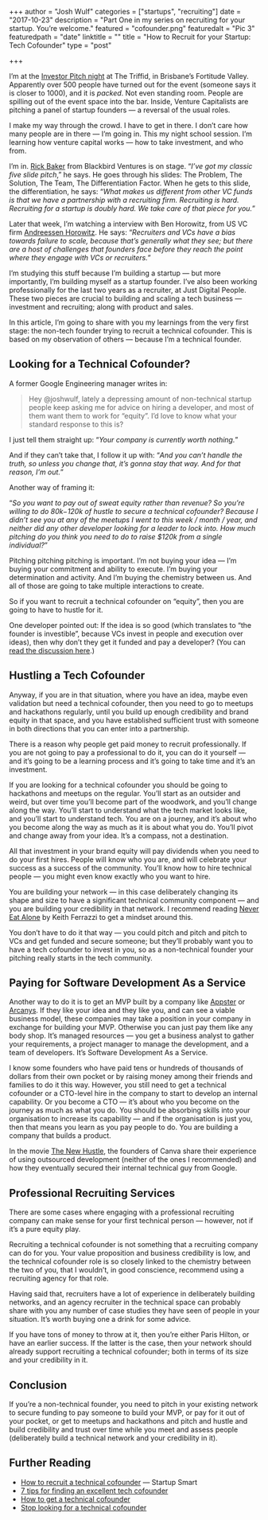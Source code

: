 +++
author = "Josh Wulf"
categories = ["startups", "recruiting"]
date = "2017-10-23"
description = "Part One in my series on recruiting for your startup. You’re welcome."
featured = "cofounder.png"
featuredalt = "Pic 3"
featuredpath = "date"
linktitle = ""
title = "How to Recruit for your Startup: Tech Cofounder"
type = "post"

+++

I’m at the [Investor Pitch night](https://www.chiefentrepreneur.qld.gov.au/events/2017/investor-pitch-night) at The Triffid, in Brisbane’s Fortitude Valley. Apparently over 500 people have turned out for the event (someone says it is closer to 1000), and it is _packed_. Not even standing room. People are spilling out of the event space into the bar. Inside, Venture Capitalists are pitching a panel of startup founders — a reversal of the usual roles.

I make my way through the crowd. I have to get in there. I don’t care how many people are in there — I’m going in. This my night school session. I’m learning how venture capital works — how to take investment, and who from.

I’m in. [Rick Baker](https://www.linkedin.com/in/rcsbaker/) from Blackbird Ventures is on stage. “_I’ve got my classic five slide pitch_,” he says. He goes through his slides: The Problem, The Solution, The Team, The Differentiation Factor. When he gets to this slide, the differentiation, he says: “_What makes us different from other VC funds is that we have a partnership with a recruiting firm. Recruiting is hard. Recruiting for a startup is doubly hard. We take care of that piece for you._”

Later that week, I’m watching a interview with Ben Horowitz, from US VC firm [Andreessen Horowitz](https://en.wikipedia.org/wiki/Andreessen_Horowitz). He says: “_Recruiters and VCs have a bias towards failure to scale, because that’s generally what they see; but there are a host of challenges that founders face before they reach the point where they engage with VCs or recruiters._”

I’m studying this stuff because I’m building a startup — but more importantly, I’m building myself as a startup founder. I’ve also been working professionally for the last two years as a recruiter, at Just Digital People. These two pieces are crucial to building and scaling a tech business — investment and recruiting; along with product and sales.

In this article, I’m going to share with you my learnings from the very first stage: the non-tech founder trying to recruit a technical cofounder. This is based on my observation of others — because I’m a technical founder.

## Looking for a Technical Cofounder?

A former Google Engineering manager writes in:

> Hey @joshwulf, lately a depressing amount of non-technical startup people keep asking me for advice on hiring a developer, and most of them want them to work for “equity”. I’d love to know what your standard response to this is?

I just tell them straight up: “_Your company is currently worth nothing._”

And if they can’t take that, I follow it up with: “_And you can’t handle the truth, so unless you change that, it’s gonna stay that way. And for that reason, I’m out._”

Another way of framing it:

“_So you want to pay out of sweat equity rather than revenue? So you’re willing to do $80k-$120k of hustle to secure a technical cofounder? Because I didn’t see you at any of the meetups I went to this week / month / year, and neither did any other developer looking for a leader to lock into. How much pitching do you think you need to do to raise $120k from a single individual?_”

Pitching pitching pitching is important. I’m not buying your idea — I’m buying your commitment and ability to execute. I’m buying your determination and activity. And I’m buying the chemistry between us. And all of those are going to take multiple interactions to create.

So if you want to recruit a technical cofounder on “equity”, then you are going to have to hustle for it.

One developer pointed out: If the idea is so good (which translates to “the founder is investible”, because VCs invest in people and execution over ideas), then why don’t they get it funded and pay a developer? (You can [read the discussion here](https://www.linkedin.com/feed/update/urn:li:activity:6324043499557785600/).)

## Hustling a Tech Cofounder

Anyway, if you are in that situation, where you have an idea, maybe even validation but need a technical cofounder, then you need to go to meetups and hackathons regularly, until you build up enough credibility and brand equity in that space, and you have established sufficient trust with someone in both directions that you can enter into a partnership.

There is a reason why people get paid money to recruit professionally. If you are not going to pay a professional to do it, you can do it yourself — and it’s going to be a learning process and it’s going to take time and it’s an investment.

If you are looking for a technical cofounder you should be going to hackathons and meetups on the regular. You’ll start as an outsider and weird, but over time you’ll become part of the woodwork, and you’ll change along the way. You’ll start to understand what the tech market looks like, and you’ll start to understand tech. You are on a journey, and it’s about who you become along the way as much as it is about what you do. You’ll pivot and change away from your idea. It’s a compass, not a destination.

All that investment in your brand equity will pay dividends when you need to do your first hires. People will know who you are, and will celebrate your success as a success of the community. You’ll know how to hire technical people — you might even know exactly who you want to hire.

You are building your network — in this case deliberately changing its shape and size to have a significant technical community component — and you are building your credibility in that network. I recommend reading [Never Eat Alone](https://www.amazon.com/Never-Eat-Alone-Expanded-Updated/dp/0385346654) by Keith Ferrazzi to get a mindset around this.

You don’t have to do it that way — you could pitch and pitch and pitch to VCs and get funded and secure someone; but they’ll probably want you to have a tech cofounder to invest in you, so as a non-technical founder your pitching really starts in the tech community.

## Paying for Software Development As a Service

Another way to do it is to get an MVP built by a company like [Appster](http://www.appster.com.au/) or [Arcanys](https://www.arcanys.com/). If they like your idea and they like you, and can see a viable business model, these companies may take a position in your company in exchange for building your MVP. Otherwise you can just pay them like any body shop. It’s managed resources — you get a business analyst to gather your requirements, a project manager to manage the development, and a team of developers. It’s Software Development As a Service.

I know some founders who have paid tens or hundreds of thousands of dollars from their own pocket or by raising money among their friends and families to do it this way. However, you still need to get a technical cofounder or a CTO-level hire in the company to start to develop an internal capability. Or you become a CTO — it’s about who you become on the journey as much as what you do. You should be absorbing skills into your organisation to increase its capability — and if the organisation is just you, then that means you learn as you pay people to do. You are building a company that builds a product.

In the movie [The New Hustle](youtube.com/watch?v=SN0NlchcUS8&feature=youtu.be), the founders of Canva share their experience of using outsourced development (neither of the ones I recommended) and how they eventually secured their internal technical guy from Google.

## Professional Recruiting Services

There are some cases where engaging with a professional recruiting company can make sense for your first technical person — however, not if it’s a pure equity play.

Recruiting a technical cofounder is not something that a recruiting company can do for you. Your value proposition and business credibility is low, and the technical cofounder role is so closely linked to the chemistry between the two of you, that I wouldn’t, in good conscience, recommend using a recruiting agency for that role.

Having said that, recruiters have a lot of experience in deliberately building networks, and an agency recruiter in the technical space can probably share with you any number of case studies they have seen of people in your situation. It’s worth buying one a drink for some advice.

If you have tons of money to throw at it, then you’re either Paris Hilton, or have an earlier success. If the latter is the case, then your network should already support recruiting a technical cofounder; both in terms of its size and your credibility in it.

## Conclusion

If you’re a non-technical founder, you need to pitch in your existing network to secure funding to pay someone to build your MVP, or pay for it out of your pocket, or get to meetups and hackathons and pitch and hustle and build credibility and trust over time while you meet and assess people (deliberately build a technical network and your credibility in it).

## Further Reading

* [How to recruit a technical cofounder](https://www.smartcompany.com.au/startupsmart/advice/startupsmart-legal/how-to-recruit-a-technical-co-founder/) — Startup Smart
* [7 tips for finding an excellent tech cofounder](https://www.businessinsider.com.au/here-are-7-simple-tips-for-finding-an-excellent-tech-co-founder-2015-12)
* [How to get a technical cofounder](https://medium.com/@davesuperman/its-never-too-late-to-get-a-non-technical-cofounder-a34df62541fb)
* [Stop looking for a technical cofounder](https://techcrunch.com/2012/04/15/stop-looking-for-a-technical-co-founder/)